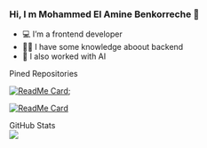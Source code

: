 ### Hi, I m Mohammed El Amine Benkorreche 👋


- 💻 I’m a frontend developer
- 👨‍💻 I have some knowledge aboout backend 
- 🤖 I also worked with AI

<summary>Pined Repositories</summary>

[![ReadMe Card](https://github-readme-stats.vercel.app/api/pin/?username=jusinamine&repo=violence_detection&show_icons=true&title_color=07d4ee&icon_color=07d4ee&text_color=ffffff&bg_color=11273)](https://github.com/yani27/web-scraping-nike-website);

[![ReadMe Card](https://github-readme-stats.vercel.app/api/pin/?username=jusinamine&repo=fut19-autobuy-electronjs&show_icons=true&title_color=07d4ee&icon_color=07d4ee&text_color=ffffff&bg_color=112732)](https://github.com/jusinamine/fut19-autobuy-electronjs)

<summary>GitHub Stats</summary>
<img src="https://github-readme-stats.vercel.app/api?username=jusinamine&&show_icons=true&title_color=07d4ee&icon_color=07d4ee&text_color=ffffff&bg_color=112732" />
